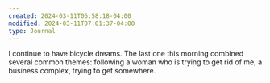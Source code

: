 ```yaml
---
created: 2024-03-11T06:58:18-04:00
modified: 2024-03-11T07:01:37-04:00
type: Journal
---
```


I continue to have bicycle dreams. The last one this morning combined several common themes: following a woman who is trying to get rid of me, a business complex,  trying to get somewhere.
